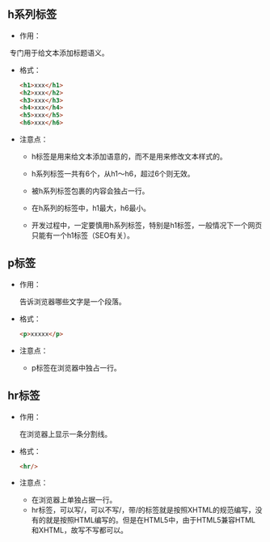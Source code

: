 ## h系列标签

+ 作用：

​	专门用于给文本添加标题语义。

+ 格式：

  ```html
  <h1>xxx</h1>
  <h2>xxx</h2>
  <h3>xxx</h3>
  <h4>xxx</h4>
  <h5>xxx</h5>
  <h6>xxx</h6>
  ```

+ 注意点：

  	+ h标签是用来给文本添加语意的，而不是用来修改文本样式的。
  	
  	+ h系列标签一共有6个，从h1～h6，超过6个则无效。
  	+ 被h系列标签包裹的内容会独占一行。
  	+ 在h系列的标签中，h1最大，h6最小。
  	+ 开发过程中，一定要慎用h系列标签，特别是h1标签，一般情况下一个网页只能有一个h1标签（SEO有关）。

## p标签

+ 作用：

  告诉浏览器哪些文字是一个段落。

+ 格式：

  ```html
  <p>xxxxx</p>
  ```

+ 注意点：
  + p标签在浏览器中独占一行。

## hr标签

+ 作用：

  在浏览器上显示一条分割线。

+ 格式：

  ```html
  <hr/>
  ```

+ 注意点：
  + 在浏览器上单独占据一行。
  + hr标签，可以写/，可以不写/，带/的标签就是按照XHTML的规范编写，没有的就是按照HTML编写的。但是在HTML5中，由于HTML5兼容HTML和XHTML，故写不写都可以。
